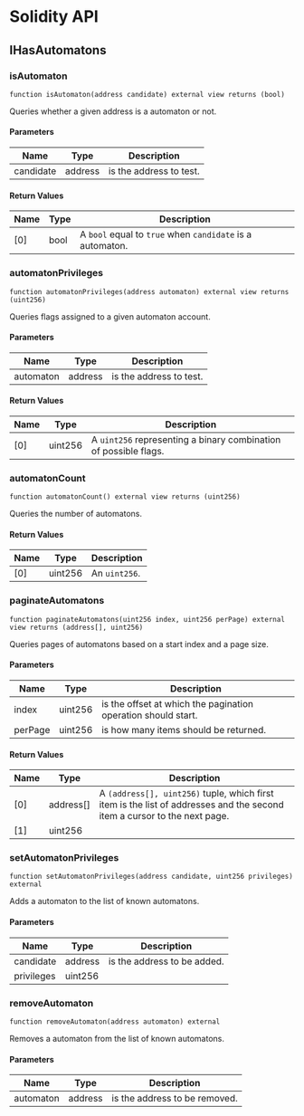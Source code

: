 # Solidity API

## IHasAutomatons

### isAutomaton

```solidity
function isAutomaton(address candidate) external view returns (bool)
```

Queries whether a given address is a automaton or not.

#### Parameters

| Name | Type | Description |
| ---- | ---- | ----------- |
| candidate | address | is the address to test. |

#### Return Values

| Name | Type | Description |
| ---- | ---- | ----------- |
| [0] | bool | A `bool` equal to `true` when `candidate` is a automaton. |

### automatonPrivileges

```solidity
function automatonPrivileges(address automaton) external view returns (uint256)
```

Queries flags assigned to a given automaton account.

#### Parameters

| Name | Type | Description |
| ---- | ---- | ----------- |
| automaton | address | is the address to test. |

#### Return Values

| Name | Type | Description |
| ---- | ---- | ----------- |
| [0] | uint256 | A `uint256` representing a binary combination of possible flags. |

### automatonCount

```solidity
function automatonCount() external view returns (uint256)
```

Queries the number of automatons.

#### Return Values

| Name | Type | Description |
| ---- | ---- | ----------- |
| [0] | uint256 | An `uint256`. |

### paginateAutomatons

```solidity
function paginateAutomatons(uint256 index, uint256 perPage) external view returns (address[], uint256)
```

Queries pages of automatons based on a start index and a page size.

#### Parameters

| Name | Type | Description |
| ---- | ---- | ----------- |
| index | uint256 | is the offset at which the pagination operation should start. |
| perPage | uint256 | is how many items should be returned. |

#### Return Values

| Name | Type | Description |
| ---- | ---- | ----------- |
| [0] | address[] | A `(address[], uint256)` tuple, which first item is the list of addresses and the second item a cursor to the next page. |
| [1] | uint256 |  |

### setAutomatonPrivileges

```solidity
function setAutomatonPrivileges(address candidate, uint256 privileges) external
```

Adds a automaton to the list of known automatons.

#### Parameters

| Name | Type | Description |
| ---- | ---- | ----------- |
| candidate | address | is the address to be added. |
| privileges | uint256 |  |

### removeAutomaton

```solidity
function removeAutomaton(address automaton) external
```

Removes a automaton from the list of known automatons.

#### Parameters

| Name | Type | Description |
| ---- | ---- | ----------- |
| automaton | address | is the address to be removed. |

